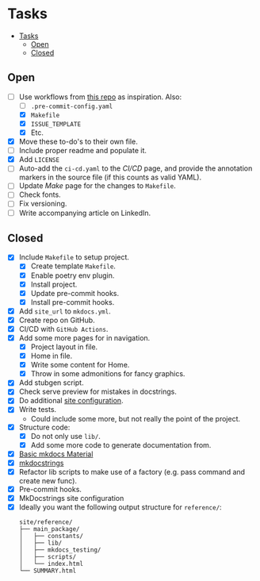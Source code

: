 # Tasks

- [Tasks](#tasks)
  - [Open](#open)
  - [Closed](#closed)

## Open

+ [ ] Use workflows from [this repo](https://github.com/ajndkr/lanarky/blob/main/Makefile) as inspiration. Also:
  + [ ] `.pre-commit-config.yaml`
  + [x] `Makefile`
  + [x] `ISSUE_TEMPLATE`
  + [x] Etc.
+ [x] Move these to-do's to their own file.
+ [ ] Include proper readme and populate it.
+ [x] Add `LICENSE`
+ [ ] Auto-add the `ci-cd.yaml` to the *CI/CD* page, and provide the annotation markers in the source file (if this counts as valid YAML).
+ [ ] Update *Make* page for the changes to `Makefile`.
+ [ ] Check fonts.
+ [ ] Fix versioning.
+ [ ] Write accompanying article on LinkedIn.

## Closed

+ [x] Include `Makefile` to setup project.
  + [x] Create template `Makefile`.
  + [x] Enable poetry env plugin.
  + [x] Install project.
  + [x] Update pre-commit hooks.
  + [x] Install pre-commit hooks.
+ [x] Add `site_url` to `mkdocs.yml`.
+ [x] Create repo on GitHub.
+ [x] CI/CD with `GitHub Actions`.
+ [x] Add some more pages for in navigation.
  + [x] Project layout in file.
  + [x] Home in file.
  + [x] Write some content for Home.
  + [x] Throw in some admonitions for fancy graphics.
+ [x] Add stubgen script.
+ [x] Check serve preview for mistakes in docstrings.
+ [x] Do additional [site configuration](https://squidfunk.github.io/mkdocs-material/creating-your-site/).
+ [x] Write tests.
  + Could include some more, but not really the point of the project.
+ [x] Structure code:
  + [x] Do not only use `lib/`.
  + [x] Add some more code to generate documentation from.
+ [x] [Basic mkdocs Material](https://squidfunk.github.io/mkdocs-material/creating-your-site/#minimal-configuration-visual-studio-code)
+ [x] [mkdocstrings](https://github.com/mkdocstrings/mkdocstrings/tree/main)
+ [x] Refactor lib scripts to make use of a factory (e.g. pass command and create new func).
+ [x] Pre-commit hooks.
+ [x] MkDocstrings site configuration
+ [x] Ideally you want the following output structure for `reference/`:
  ```shell
  site/reference/
  ├── main_package/
  │   ├── constants/
  │   ├── lib/
  │   ├── mkdocs_testing/
  │   ├── scripts/
  │   └── index.html
  └── SUMMARY.html
  ```
